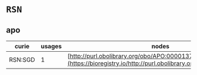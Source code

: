 # `RSN`

## apo

| curie   |   usages | nodes                                                                                                           |
|---------|----------|-----------------------------------------------------------------------------------------------------------------|
| RSN:SGD |        1 | [http://purl.obolibrary.org/obo/APO:0000137](https://bioregistry.io/http://purl.obolibrary.org/obo/APO:0000137) |
